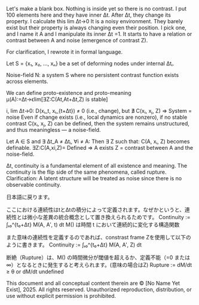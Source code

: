 Let's make a blank box. Nothing is inside yet so there is no contrast. I put 100 elements here and they have inner Δt. After Δt, they change its property. I calculate this lim Δt→0 It is a noisy environment. They barely exist but their property is always changing even their position. I pick one, and I name it A and I manipulate its inner Δt =1. It starts to have a relation or contrast between A and noise (emergence of contrast Z).

For clarification, I rewrote it in formal language.

Let S = {x₁, x₂, ..., xₙ} be a set of deforming nodes under internal Δtᵢ.

Noise-field N: a system S where no persistent contrast function exists across elements.

We can define proto-existence and proto-meaning
μ(A):=Δt→ϵlim[∃Z:C(At,At+Δt,Z) is stable]

i, lim Δt→0: D(xᵢ_t, xᵢ_{t+Δt}) ≠ 0 (i.e., change), but ∄ C(xᵢ, xⱼ, Z) ⇒ System = noise
Even if change exists (i.e., local dynamics are nonzero), if no stable contrast C(xᵢ, xⱼ, Z) can be defined, then the system remains unstructured, and thus meaningless — a noise-field.

Let A ∈ S and ∃ Δt_A ≠ Δtᵢ, ∀i ≠ A: Then ∃ Z such that: C(A, xᵢ, Z) becomes definable.
∃Z:C(A,xi,Z)= Defined ⇒ A exists
Z = contrast between A and the noise-field.

Δt, continuity is a fundamental element of all existence and meaning. The continuity is the flip side of the same phenomena, called rupture. Clarification: A latent structure will be treated as noise since there is no observable continuity.

日本語に戻ります。

ここにおける連続性はtとΔtの積分によって定義されます。なぜかというと、連続性とは微小な差異の統合概念として置き換えられるためです。
Continuity := ∫ₜ₀^{t₀+Δt} M(A, A′, t) dt
M() は時間 t において連続的に変化する構造関数

また意味の連続性を定義するのであれば、constrast frame Zを使用して以下のように書きます。
Continuity := ∫ₜ₀^{t₀+Δt} M(A, A′, Z) dt

断絶（Rupture）は、M() の時間微分が閾値を超えるか、定義不能（=0 または ∞）となるときに発生すると考えられます。(意味の場合はZ)
Rupture := dM/dt ≥ θ or dM/dt undefined

This document and all conceptual content therein are © [No Name Yet Exist], 2025. All rights reserved. Unauthorized reproduction, distribution, or use without explicit permission is prohibited.
